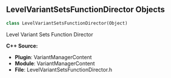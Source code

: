 ## LevelVariantSetsFunctionDirector Objects

```python
class LevelVariantSetsFunctionDirector(Object)
```

Level Variant Sets Function Director

**C++ Source:**

- **Plugin**: VariantManagerContent
- **Module**: VariantManagerContent
- **File**: LevelVariantSetsFunctionDirector.h

<a id="unreal.PropertyValue"></a>